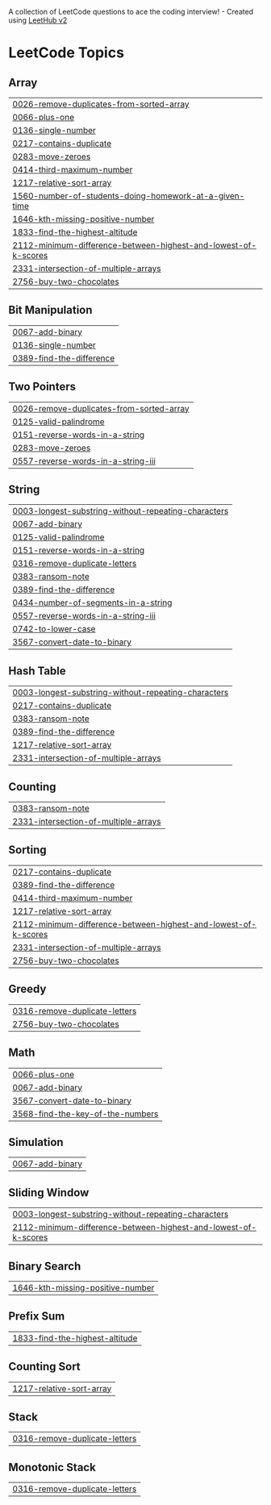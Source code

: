 A collection of LeetCode questions to ace the coding interview! - Created using [LeetHub v2](https://github.com/arunbhardwaj/LeetHub-2.0)
<!---LeetCode Topics Start-->
# LeetCode Topics
## Array
|  |
| ------- |
| [0026-remove-duplicates-from-sorted-array](https://github.com/Habeeba-Husna/Logical-questions/tree/master/0026-remove-duplicates-from-sorted-array) |
| [0066-plus-one](https://github.com/Habeeba-Husna/Logical-questions/tree/master/0066-plus-one) |
| [0136-single-number](https://github.com/Habeeba-Husna/Logical-questions/tree/master/0136-single-number) |
| [0217-contains-duplicate](https://github.com/Habeeba-Husna/Logical-questions/tree/master/0217-contains-duplicate) |
| [0283-move-zeroes](https://github.com/Habeeba-Husna/Logical-questions/tree/master/0283-move-zeroes) |
| [0414-third-maximum-number](https://github.com/Habeeba-Husna/Logical-questions/tree/master/0414-third-maximum-number) |
| [1217-relative-sort-array](https://github.com/Habeeba-Husna/Logical-questions/tree/master/1217-relative-sort-array) |
| [1560-number-of-students-doing-homework-at-a-given-time](https://github.com/Habeeba-Husna/Logical-questions/tree/master/1560-number-of-students-doing-homework-at-a-given-time) |
| [1646-kth-missing-positive-number](https://github.com/Habeeba-Husna/Logical-questions/tree/master/1646-kth-missing-positive-number) |
| [1833-find-the-highest-altitude](https://github.com/Habeeba-Husna/Logical-questions/tree/master/1833-find-the-highest-altitude) |
| [2112-minimum-difference-between-highest-and-lowest-of-k-scores](https://github.com/Habeeba-Husna/Logical-questions/tree/master/2112-minimum-difference-between-highest-and-lowest-of-k-scores) |
| [2331-intersection-of-multiple-arrays](https://github.com/Habeeba-Husna/Logical-questions/tree/master/2331-intersection-of-multiple-arrays) |
| [2756-buy-two-chocolates](https://github.com/Habeeba-Husna/Logical-questions/tree/master/2756-buy-two-chocolates) |
## Bit Manipulation
|  |
| ------- |
| [0067-add-binary](https://github.com/Habeeba-Husna/Logical-questions/tree/master/0067-add-binary) |
| [0136-single-number](https://github.com/Habeeba-Husna/Logical-questions/tree/master/0136-single-number) |
| [0389-find-the-difference](https://github.com/Habeeba-Husna/Logical-questions/tree/master/0389-find-the-difference) |
## Two Pointers
|  |
| ------- |
| [0026-remove-duplicates-from-sorted-array](https://github.com/Habeeba-Husna/Logical-questions/tree/master/0026-remove-duplicates-from-sorted-array) |
| [0125-valid-palindrome](https://github.com/Habeeba-Husna/Logical-questions/tree/master/0125-valid-palindrome) |
| [0151-reverse-words-in-a-string](https://github.com/Habeeba-Husna/Logical-questions/tree/master/0151-reverse-words-in-a-string) |
| [0283-move-zeroes](https://github.com/Habeeba-Husna/Logical-questions/tree/master/0283-move-zeroes) |
| [0557-reverse-words-in-a-string-iii](https://github.com/Habeeba-Husna/Logical-questions/tree/master/0557-reverse-words-in-a-string-iii) |
## String
|  |
| ------- |
| [0003-longest-substring-without-repeating-characters](https://github.com/Habeeba-Husna/Logical-questions/tree/master/0003-longest-substring-without-repeating-characters) |
| [0067-add-binary](https://github.com/Habeeba-Husna/Logical-questions/tree/master/0067-add-binary) |
| [0125-valid-palindrome](https://github.com/Habeeba-Husna/Logical-questions/tree/master/0125-valid-palindrome) |
| [0151-reverse-words-in-a-string](https://github.com/Habeeba-Husna/Logical-questions/tree/master/0151-reverse-words-in-a-string) |
| [0316-remove-duplicate-letters](https://github.com/Habeeba-Husna/Logical-questions/tree/master/0316-remove-duplicate-letters) |
| [0383-ransom-note](https://github.com/Habeeba-Husna/Logical-questions/tree/master/0383-ransom-note) |
| [0389-find-the-difference](https://github.com/Habeeba-Husna/Logical-questions/tree/master/0389-find-the-difference) |
| [0434-number-of-segments-in-a-string](https://github.com/Habeeba-Husna/Logical-questions/tree/master/0434-number-of-segments-in-a-string) |
| [0557-reverse-words-in-a-string-iii](https://github.com/Habeeba-Husna/Logical-questions/tree/master/0557-reverse-words-in-a-string-iii) |
| [0742-to-lower-case](https://github.com/Habeeba-Husna/Logical-questions/tree/master/0742-to-lower-case) |
| [3567-convert-date-to-binary](https://github.com/Habeeba-Husna/Logical-questions/tree/master/3567-convert-date-to-binary) |
## Hash Table
|  |
| ------- |
| [0003-longest-substring-without-repeating-characters](https://github.com/Habeeba-Husna/Logical-questions/tree/master/0003-longest-substring-without-repeating-characters) |
| [0217-contains-duplicate](https://github.com/Habeeba-Husna/Logical-questions/tree/master/0217-contains-duplicate) |
| [0383-ransom-note](https://github.com/Habeeba-Husna/Logical-questions/tree/master/0383-ransom-note) |
| [0389-find-the-difference](https://github.com/Habeeba-Husna/Logical-questions/tree/master/0389-find-the-difference) |
| [1217-relative-sort-array](https://github.com/Habeeba-Husna/Logical-questions/tree/master/1217-relative-sort-array) |
| [2331-intersection-of-multiple-arrays](https://github.com/Habeeba-Husna/Logical-questions/tree/master/2331-intersection-of-multiple-arrays) |
## Counting
|  |
| ------- |
| [0383-ransom-note](https://github.com/Habeeba-Husna/Logical-questions/tree/master/0383-ransom-note) |
| [2331-intersection-of-multiple-arrays](https://github.com/Habeeba-Husna/Logical-questions/tree/master/2331-intersection-of-multiple-arrays) |
## Sorting
|  |
| ------- |
| [0217-contains-duplicate](https://github.com/Habeeba-Husna/Logical-questions/tree/master/0217-contains-duplicate) |
| [0389-find-the-difference](https://github.com/Habeeba-Husna/Logical-questions/tree/master/0389-find-the-difference) |
| [0414-third-maximum-number](https://github.com/Habeeba-Husna/Logical-questions/tree/master/0414-third-maximum-number) |
| [1217-relative-sort-array](https://github.com/Habeeba-Husna/Logical-questions/tree/master/1217-relative-sort-array) |
| [2112-minimum-difference-between-highest-and-lowest-of-k-scores](https://github.com/Habeeba-Husna/Logical-questions/tree/master/2112-minimum-difference-between-highest-and-lowest-of-k-scores) |
| [2331-intersection-of-multiple-arrays](https://github.com/Habeeba-Husna/Logical-questions/tree/master/2331-intersection-of-multiple-arrays) |
| [2756-buy-two-chocolates](https://github.com/Habeeba-Husna/Logical-questions/tree/master/2756-buy-two-chocolates) |
## Greedy
|  |
| ------- |
| [0316-remove-duplicate-letters](https://github.com/Habeeba-Husna/Logical-questions/tree/master/0316-remove-duplicate-letters) |
| [2756-buy-two-chocolates](https://github.com/Habeeba-Husna/Logical-questions/tree/master/2756-buy-two-chocolates) |
## Math
|  |
| ------- |
| [0066-plus-one](https://github.com/Habeeba-Husna/Logical-questions/tree/master/0066-plus-one) |
| [0067-add-binary](https://github.com/Habeeba-Husna/Logical-questions/tree/master/0067-add-binary) |
| [3567-convert-date-to-binary](https://github.com/Habeeba-Husna/Logical-questions/tree/master/3567-convert-date-to-binary) |
| [3568-find-the-key-of-the-numbers](https://github.com/Habeeba-Husna/Logical-questions/tree/master/3568-find-the-key-of-the-numbers) |
## Simulation
|  |
| ------- |
| [0067-add-binary](https://github.com/Habeeba-Husna/Logical-questions/tree/master/0067-add-binary) |
## Sliding Window
|  |
| ------- |
| [0003-longest-substring-without-repeating-characters](https://github.com/Habeeba-Husna/Logical-questions/tree/master/0003-longest-substring-without-repeating-characters) |
| [2112-minimum-difference-between-highest-and-lowest-of-k-scores](https://github.com/Habeeba-Husna/Logical-questions/tree/master/2112-minimum-difference-between-highest-and-lowest-of-k-scores) |
## Binary Search
|  |
| ------- |
| [1646-kth-missing-positive-number](https://github.com/Habeeba-Husna/Logical-questions/tree/master/1646-kth-missing-positive-number) |
## Prefix Sum
|  |
| ------- |
| [1833-find-the-highest-altitude](https://github.com/Habeeba-Husna/Logical-questions/tree/master/1833-find-the-highest-altitude) |
## Counting Sort
|  |
| ------- |
| [1217-relative-sort-array](https://github.com/Habeeba-Husna/Logical-questions/tree/master/1217-relative-sort-array) |
## Stack
|  |
| ------- |
| [0316-remove-duplicate-letters](https://github.com/Habeeba-Husna/Logical-questions/tree/master/0316-remove-duplicate-letters) |
## Monotonic Stack
|  |
| ------- |
| [0316-remove-duplicate-letters](https://github.com/Habeeba-Husna/Logical-questions/tree/master/0316-remove-duplicate-letters) |
<!---LeetCode Topics End-->